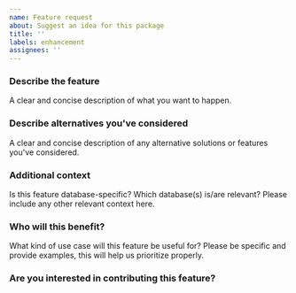 ```yaml
---
name: Feature request
about: Suggest an idea for this package
title: ''
labels: enhancement
assignees: ''
---
```


### Describe the feature

A clear and concise description of what you want to happen.

### Describe alternatives you've considered

A clear and concise description of any alternative solutions or features you've considered.

### Additional context

Is this feature database-specific? Which database(s) is/are relevant? Please include any other relevant context here.

### Who will this benefit?

What kind of use case will this feature be useful for? Please be specific and provide examples, this will help us prioritize properly.

### Are you interested in contributing this feature?
<!---
Let us know if you want to contribute the feature, and whether would need a hand getting started
--->
